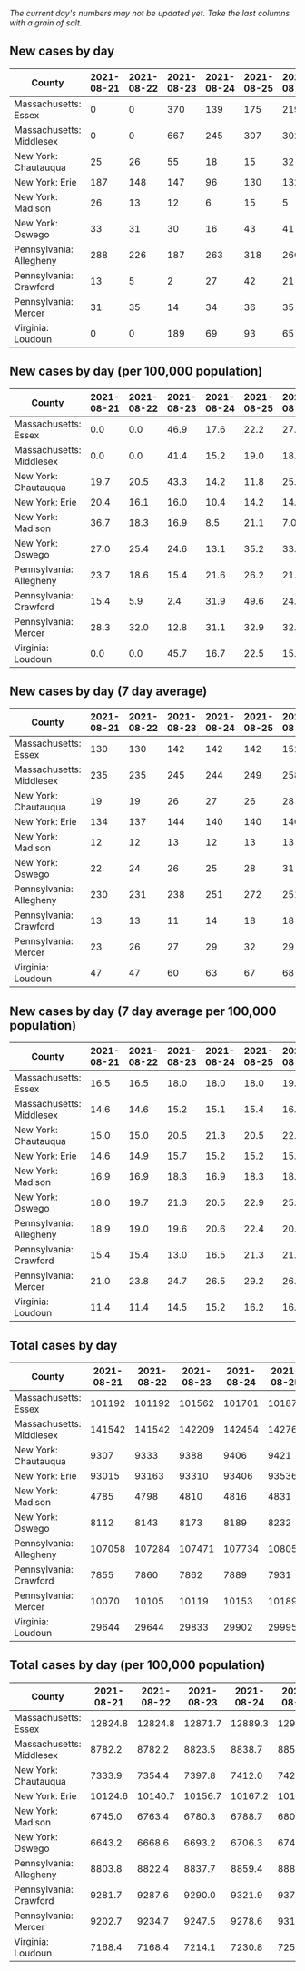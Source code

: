 _The current day's numbers may not be updated yet. Take the last columns with a grain of salt._
## New cases by day

| County | 2021-08-21 | 2021-08-22 | 2021-08-23 | 2021-08-24 | 2021-08-25 | 2021-08-26 | 2021-08-27 |
| --- | --- | --- | --- | --- | --- | --- | --- |
| Massachusetts: Essex | 0 | 0 | 370 | 139 | 175 | 219 |  |
| Massachusetts: Middlesex | 0 | 0 | 667 | 245 | 307 | 302 |  |
| New York: Chautauqua | 25 | 26 | 55 | 18 | 15 | 32 |  |
| New York: Erie | 187 | 148 | 147 | 96 | 130 | 132 |  |
| New York: Madison | 26 | 13 | 12 | 6 | 15 | 5 |  |
| New York: Oswego | 33 | 31 | 30 | 16 | 43 | 41 |  |
| Pennsylvania: Allegheny | 288 | 226 | 187 | 263 | 318 | 266 |  |
| Pennsylvania: Crawford | 13 | 5 | 2 | 27 | 42 | 21 |  |
| Pennsylvania: Mercer | 31 | 35 | 14 | 34 | 36 | 35 |  |
| Virginia: Loudoun | 0 | 0 | 189 | 69 | 93 | 65 |  |

## New cases by day (per 100,000 population)

| County | 2021-08-21 | 2021-08-22 | 2021-08-23 | 2021-08-24 | 2021-08-25 | 2021-08-26 | 2021-08-27 |
| --- | --- | --- | --- | --- | --- | --- | --- |
| Massachusetts: Essex | 0.0 | 0.0 | 46.9 | 17.6 | 22.2 | 27.8 |  |
| Massachusetts: Middlesex | 0.0 | 0.0 | 41.4 | 15.2 | 19.0 | 18.7 |  |
| New York: Chautauqua | 19.7 | 20.5 | 43.3 | 14.2 | 11.8 | 25.2 |  |
| New York: Erie | 20.4 | 16.1 | 16.0 | 10.4 | 14.2 | 14.4 |  |
| New York: Madison | 36.7 | 18.3 | 16.9 | 8.5 | 21.1 | 7.0 |  |
| New York: Oswego | 27.0 | 25.4 | 24.6 | 13.1 | 35.2 | 33.6 |  |
| Pennsylvania: Allegheny | 23.7 | 18.6 | 15.4 | 21.6 | 26.2 | 21.9 |  |
| Pennsylvania: Crawford | 15.4 | 5.9 | 2.4 | 31.9 | 49.6 | 24.8 |  |
| Pennsylvania: Mercer | 28.3 | 32.0 | 12.8 | 31.1 | 32.9 | 32.0 |  |
| Virginia: Loudoun | 0.0 | 0.0 | 45.7 | 16.7 | 22.5 | 15.7 |  |

## New cases by day (7 day average)

| County | 2021-08-21 | 2021-08-22 | 2021-08-23 | 2021-08-24 | 2021-08-25 | 2021-08-26 | 2021-08-27 |
| --- | --- | --- | --- | --- | --- | --- | --- |
| Massachusetts: Essex | 130 | 130 | 142 | 142 | 142 | 152 |  |
| Massachusetts: Middlesex | 235 | 235 | 245 | 244 | 249 | 258 |  |
| New York: Chautauqua | 19 | 19 | 26 | 27 | 26 | 28 |  |
| New York: Erie | 134 | 137 | 144 | 140 | 140 | 140 |  |
| New York: Madison | 12 | 12 | 13 | 12 | 13 | 13 |  |
| New York: Oswego | 22 | 24 | 26 | 25 | 28 | 31 |  |
| Pennsylvania: Allegheny | 230 | 231 | 238 | 251 | 272 | 251 |  |
| Pennsylvania: Crawford | 13 | 13 | 11 | 14 | 18 | 18 |  |
| Pennsylvania: Mercer | 23 | 26 | 27 | 29 | 32 | 29 |  |
| Virginia: Loudoun | 47 | 47 | 60 | 63 | 67 | 68 |  |

## New cases by day (7 day average per 100,000 population)

| County | 2021-08-21 | 2021-08-22 | 2021-08-23 | 2021-08-24 | 2021-08-25 | 2021-08-26 | 2021-08-27 |
| --- | --- | --- | --- | --- | --- | --- | --- |
| Massachusetts: Essex | 16.5 | 16.5 | 18.0 | 18.0 | 18.0 | 19.3 |  |
| Massachusetts: Middlesex | 14.6 | 14.6 | 15.2 | 15.1 | 15.4 | 16.0 |  |
| New York: Chautauqua | 15.0 | 15.0 | 20.5 | 21.3 | 20.5 | 22.1 |  |
| New York: Erie | 14.6 | 14.9 | 15.7 | 15.2 | 15.2 | 15.2 |  |
| New York: Madison | 16.9 | 16.9 | 18.3 | 16.9 | 18.3 | 18.3 |  |
| New York: Oswego | 18.0 | 19.7 | 21.3 | 20.5 | 22.9 | 25.4 |  |
| Pennsylvania: Allegheny | 18.9 | 19.0 | 19.6 | 20.6 | 22.4 | 20.6 |  |
| Pennsylvania: Crawford | 15.4 | 15.4 | 13.0 | 16.5 | 21.3 | 21.3 |  |
| Pennsylvania: Mercer | 21.0 | 23.8 | 24.7 | 26.5 | 29.2 | 26.5 |  |
| Virginia: Loudoun | 11.4 | 11.4 | 14.5 | 15.2 | 16.2 | 16.4 |  |

## Total cases by day

| County | 2021-08-21 | 2021-08-22 | 2021-08-23 | 2021-08-24 | 2021-08-25 | 2021-08-26 | 2021-08-27 |
| --- | --- | --- | --- | --- | --- | --- | --- |
| Massachusetts: Essex | 101192 | 101192 | 101562 | 101701 | 101876 | 102095 |  |
| Massachusetts: Middlesex | 141542 | 141542 | 142209 | 142454 | 142761 | 143063 |  |
| New York: Chautauqua | 9307 | 9333 | 9388 | 9406 | 9421 | 9453 |  |
| New York: Erie | 93015 | 93163 | 93310 | 93406 | 93536 | 93668 |  |
| New York: Madison | 4785 | 4798 | 4810 | 4816 | 4831 | 4836 |  |
| New York: Oswego | 8112 | 8143 | 8173 | 8189 | 8232 | 8273 |  |
| Pennsylvania: Allegheny | 107058 | 107284 | 107471 | 107734 | 108052 | 108318 |  |
| Pennsylvania: Crawford | 7855 | 7860 | 7862 | 7889 | 7931 | 7952 |  |
| Pennsylvania: Mercer | 10070 | 10105 | 10119 | 10153 | 10189 | 10224 |  |
| Virginia: Loudoun | 29644 | 29644 | 29833 | 29902 | 29995 | 30060 |  |

## Total cases by day (per 100,000 population)

| County | 2021-08-21 | 2021-08-22 | 2021-08-23 | 2021-08-24 | 2021-08-25 | 2021-08-26 | 2021-08-27 |
| --- | --- | --- | --- | --- | --- | --- | --- |
| Massachusetts: Essex | 12824.8 | 12824.8 | 12871.7 | 12889.3 | 12911.5 | 12939.2 |  |
| Massachusetts: Middlesex | 8782.2 | 8782.2 | 8823.5 | 8838.7 | 8857.8 | 8876.5 |  |
| New York: Chautauqua | 7333.9 | 7354.4 | 7397.8 | 7412.0 | 7423.8 | 7449.0 |  |
| New York: Erie | 10124.6 | 10140.7 | 10156.7 | 10167.2 | 10181.3 | 10195.7 |  |
| New York: Madison | 6745.0 | 6763.4 | 6780.3 | 6788.7 | 6809.9 | 6816.9 |  |
| New York: Oswego | 6643.2 | 6668.6 | 6693.2 | 6706.3 | 6741.5 | 6775.1 |  |
| Pennsylvania: Allegheny | 8803.8 | 8822.4 | 8837.7 | 8859.4 | 8885.5 | 8907.4 |  |
| Pennsylvania: Crawford | 9281.7 | 9287.6 | 9290.0 | 9321.9 | 9371.5 | 9396.3 |  |
| Pennsylvania: Mercer | 9202.7 | 9234.7 | 9247.5 | 9278.6 | 9311.5 | 9343.5 |  |
| Virginia: Loudoun | 7168.4 | 7168.4 | 7214.1 | 7230.8 | 7253.2 | 7269.0 |  |
